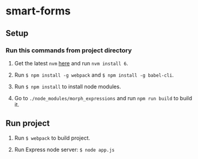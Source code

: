 # smart-forms

## Setup

### Run this commands from project directory

1. Get the latest `nvm` [here](https://github.com/creationix/nvm) and run `nvm install 6`.

2. Run  `$ npm install -g webpack` and `$ npm install -g babel-cli`.

3. Run `$ npm install` to install node modules.

4. Go to `./node_modules/morph_expressions` and run `npm run build` to build it.

## Run project

1. Run `$ webpack` to build project.

2. Run Express node server: `$ node app.js`
